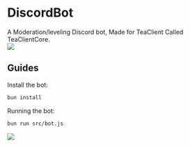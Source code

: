 # DiscordBot
A Moderation/leveling Discord bot, Made for TeaClient Called TeaClientCore.
<br>
<img src="https://raw.githubusercontent.com/TeaclientMinecraft/.github/main/profile/dividers.png">
## Guides

Install the bot:

```bash
bun install
```


Running the bot:

```bash
bun run src/bot.js
```

<img src="https://raw.githubusercontent.com/TeaclientMinecraft/.github/main/profile/dividers.png">

